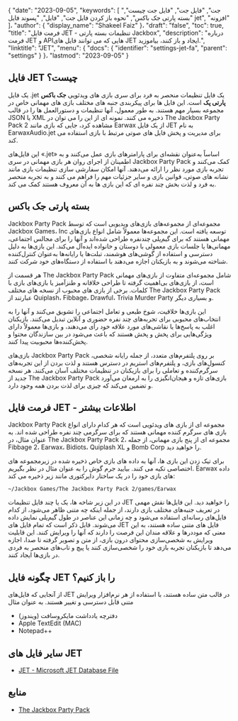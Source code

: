 {
  "date": "2023-09-05",
  "keywords": [
"جت",
"فایل جت",
"فایل جت چیست",
"بسته پارتی جک باکس",
"نحوه باز کردن فایل جت",
"فایل",
"پسوند فایل jet",
"افزونه"
]،
  "author": {
    "display_name": "Shakeel Faiz"
}،
  "draft": "false",
  "toc": true,
  "title": "فرمت فایل JET - تنظیمات بسته پارتی Jackbox",
  "description": "درباره فرمت JET و APIهایی که می توانند فایل های JET ایجاد و باز کنند، بیاموزید.",
  "linktitle": "JET",
  "menu": {
    "docs": {
      "identifier": "settings-jet-fa",
      "parent": "settings"
}
}،
  "lastmod": "2023-09-05"
}

## فایل JET چیست؟

یک فایل .jet یک فایل تنظیمات منحصر به فرد برای سری بازی های ویدئویی **جک باکس پارتی پک** است. این فایل ها برای پیکربندی جنبه های مختلف بازی های مهمانی خاص در مجموعه بسیار مهم هستند. به طور معمول، آنها تنظیمات و دستورالعمل ها را در قالب JSON یا XML ذخیره می کنند. نمونه ای از این را می توان در The Jackbox Party Pack 2 مشاهده کرد، جایی که بازی مانند Earwax از یک فایل JET به نام EarwaxAudio.jet برای مدیریت و پخش فایل های صوتی مرتبط با بازی استفاده می کند.

این فایل‌های «.jet» اساساً به‌عنوان نقشه‌ای برای پارامترهای بازی عمل می‌کنند و به اطمینان از اجرای روان هر بازی مهمانی در سری Jackbox Party Pack کمک می‌کنند و تجربه بازی مورد نظر را ارائه می‌دهند. آنها امکان سفارشی سازی تنظیمات بازی مانند نشانه های صوتی، قوانین بازی و سایر جزئیات مهم را فراهم می کنند و به تجربه منحصر به فرد و لذت بخش چند نفره ای که این بازی ها به آن معروف هستند کمک می کند.

## بسته پارتی جک باکس

Jackbox Party Pack مجموعه‌ای از مجموعه‌های بازی‌های ویدیویی است که توسط Jackbox Games، Inc توسعه یافته است. این مجموعه‌ها معمولاً شامل انواع بازی‌های مهمانی هستند که برای گیم‌پلی چندنفره طراحی شده‌اند و آنها را برای مجالس اجتماعی، مهمانی‌ها یا جلسات بازی معمولی با دوستان و خانواده ایده‌آل می‌کند. این بازی‌ها به دلیل دسترسی و استفاده از گوشی‌های هوشمند، تبلت‌ها یا رایانه‌ها به‌عنوان کنترل‌کننده شناخته می‌شوند و به بازیکنان اجازه می‌دهند با استفاده از دستگاه‌های خود شرکت کنند.

هر قسمت از The Jackbox Party Pack شامل مجموعه‌ای متفاوت از بازی‌های مهمانی است، از بازی‌های بی‌اهمیت گرفته تا طراحی خلاقانه و طنزآمیز یا بازی‌های بازی با کلمات. برخی از بازی های محبوب از نسخه های مختلف The Jackbox Party Pack عبارتند از Quiplash، Fibbage، Drawful، Trivia Murder Party و بسیاری دیگر.

این بازی‌ها خلاقیت، شوخ طبعی و تعامل اجتماعی را تشویق می‌کنند و آنها را به انتخاب‌های محبوبی برای تجربه‌های چند نفره حضوری و آنلاین تبدیل می‌کنند. بازیکنان اغلب به پاسخ‌ها یا نقاشی‌های مورد علاقه خود رأی می‌دهند، و بازی‌ها معمولاً دارای ویژگی‌هایی برای پخش و پخش هستند که باعث می‌شود در بین سازندگان محتوا و پخش‌کننده‌ها محبوبیت پیدا کنند.

بازی‌های Jackbox Party Pack بر روی پلتفرم‌های متعدد، از جمله رایانه شخصی، کنسول‌های بازی، و پلتفرم‌های استریم در دسترس هستند و لذت بردن از این تجربه‌های سرگرم‌کننده و تعاملی را برای بازیکنان در تنظیمات مختلف آسان می‌کنند. هر نسخه جدید از The Jackbox Party Pack بازی‌های تازه و هیجان‌انگیزی را به ارمغان می‌آورد و تضمین می‌کند که چیزی برای لذت بردن همه وجود دارد.

## فرمت فایل JET - اطلاعات بیشتر

Jackbox Party Pack مجموعه ای از بازی های ویدئویی است که هر کدام دارای انواع بازی های سرگرم کننده مهمانی هستند که برای سرگرمی چند نفره طراحی شده اند. به عنوان مثال، در The Jackbox Party Pack 2، مجموعه ای از پنج بازی مهمانی، از جمله Fibbage 2، Earwax، Bidiots، Quiplash XL و Bomb Corp را خواهید دید.

برای تیک زدن این بازی ها، آنها به داده های بازی خاص ذخیره شده در زیرمجموعه های اختصاصی تکیه می کنند. بیایید جرم گوش را به عنوان مثال در نظر بگیریم. Earwax داده های بازی خود را در یک ساختار دایرکتوری مانند زیر ذخیره می کند:

```
~/Jackbox Games/The Jackbox Party Pack 2/games/Earwax
```

در این زیر شاخه ها، یک یا چند فایل تنظیمات JET را خواهید دید. این فایل‌ها نقش مهمی در تعریف جنبه‌های مختلف بازی دارند، از جمله اینکه چه متنی ظاهر می‌شود، از کدام فایل‌های رسانه‌ای استفاده می‌شود و چه زمانی این عناصر در طول گیم‌پلی نمایش داده می‌شوند. قابل ذکر است که تمام فایل های JET فایل های متنی ساده هستند، به این معنی که موددرها و علاقه مندان این فرصت را دارند که آنها را ویرایش کنند. این قابلیت ویرایش به شخصی‌سازی محتوای درون بازی، از متن و تصویر گرفته تا صدا، اجازه می‌دهد تا بازیکنان تجربه بازی خود را شخصی‌سازی کنند یا پیچ و تاب‌های منحصر به فردی در بازی‌ها ایجاد کنند.

## چگونه فایل JET را باز کنیم؟

از آنجایی که فایل‌های JET در قالب متن ساده هستند، با استفاده از هر نرم‌افزار ویرایش متنی قابل دسترسی و تغییر هستند. به عنوان مثال

- دفترچه یادداشت مایکروسافت (ویندوز)
- Apple TextEdit (MAC)
- Notepad++

## سایر فایل های JET

- [JET - Microsoft JET Database File](/database/jet/)

## منابع
* [The Jackbox Party Pack](https://en.wikipedia.org/wiki/The_Jackbox_Party_Pack)



